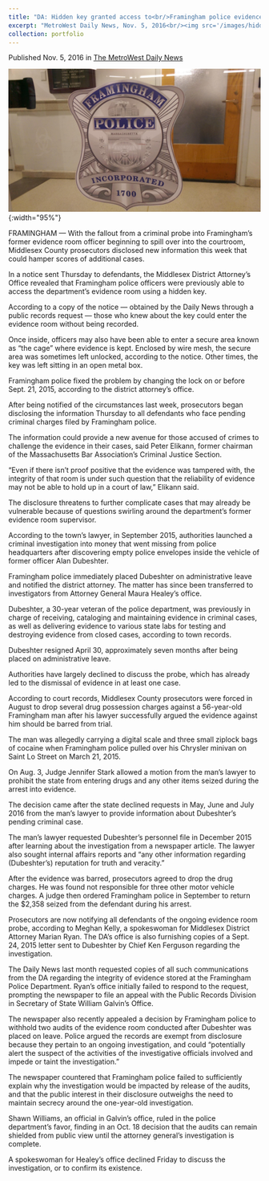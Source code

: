```yaml
---
title: "DA: Hidden key granted access to<br/>Framingham police evidence room"
excerpt: "MetroWest Daily News, Nov. 5, 2016<br/><img src='/images/hiddenkey.jpg'>"
collection: portfolio
---
```

Published Nov. 5, 2016 in [The MetroWest Daily News](http://www.metrowestdailynews.com/news/20161104/da-hidden-key-granted-access-to-framingham-police-evidence-room)

![alt text](/images/hiddenkey_full.jpg "Framingham Police Department"){:width="95%"}

FRAMINGHAM — With the fallout from a criminal probe into Framingham’s former evidence room officer beginning to spill over into the courtroom, Middlesex County prosecutors disclosed new information this week that could hamper scores of additional cases.

In a notice sent Thursday to defendants, the Middlesex District Attorney’s Office revealed that Framingham police officers were previously able to access the department’s evidence room using a hidden key.

According to a copy of the notice — obtained by the Daily News through a public records request — those who knew about the key could enter the evidence room without being recorded.

Once inside, officers may also have been able to enter a secure area known as “the cage” where evidence is kept. Enclosed by wire mesh, the secure area was sometimes left unlocked, according to the notice. Other times, the key was left sitting in an open metal box.

Framingham police fixed the problem by changing the lock on or before Sept. 21, 2015, according to the district attorney’s office.

After being notified of the circumstances last week, prosecutors began disclosing the information Thursday to all defendants who face pending criminal charges filed by Framingham police.

The information could provide a new avenue for those accused of crimes to challenge the evidence in their cases, said Peter Elikann, former chairman of the Massachusetts Bar Association’s Criminal Justice Section.

“Even if there isn’t proof positive that the evidence was tampered with, the integrity of that room is under such question that the reliability of evidence may not be able to hold up in a court of law,” Elikann said.

The disclosure threatens to further complicate cases that may already be vulnerable because of questions swirling around the department’s former evidence room supervisor.

According to the town’s lawyer, in September 2015, authorities launched a criminal investigation into money that went missing from police headquarters after discovering empty police envelopes inside the vehicle of former officer Alan Dubeshter.

Framingham police immediately placed Dubeshter on administrative leave and notified the district attorney. The matter has since been transferred to investigators from Attorney General Maura Healey’s office.

Dubeshter, a 30-year veteran of the police department, was previously in charge of receiving, cataloging and maintaining evidence in criminal cases, as well as delivering evidence to various state labs for testing and destroying evidence from closed cases, according to town records.

Dubeshter resigned April 30, approximately seven months after being placed on administrative leave.

Authorities have largely declined to discuss the probe, which has already led to the dismissal of evidence in at least one case.

According to court records, Middlesex County prosecutors were forced in August to drop several drug possession charges against a 56-year-old Framingham man after his lawyer successfully argued the evidence against him should be barred from trial.

The man was allegedly carrying a digital scale and three small ziplock bags of cocaine when Framingham police pulled over his Chrysler minivan on Saint Lo Street on March 21, 2015.

On Aug. 3, Judge Jennifer Stark allowed a motion from the man’s lawyer to prohibit the state from entering drugs and any other items seized during the arrest into evidence.

The decision came after the state declined requests in May, June and July 2016 from the man’s lawyer to provide information about Dubeshter’s pending criminal case.

The man’s lawyer requested Dubeshter’s personnel file in December 2015 after learning about the investigation from a newspaper article. The lawyer also sought internal affairs reports and “any other information regarding (Dubeshter’s) reputation for truth and veracity.”

After the evidence was barred, prosecutors agreed to drop the drug charges. He was found not responsible for three other motor vehicle charges. A judge then ordered Framingham police in September to return the $2,358 seized from the defendant during his arrest.

Prosecutors are now notifying all defendants of the ongoing evidence room probe, according to Meghan Kelly, a spokeswoman for Middlesex District Attorney Marian Ryan. The DA’s office is also furnishing copies of a Sept. 24, 2015 letter sent to Dubeshter by Chief Ken Ferguson regarding the investigation.

The Daily News last month requested copies of all such communications from the DA regarding the integrity of evidence stored at the Framingham Police Department. Ryan’s office initially failed to respond to the request, prompting the newspaper to file an appeal with the Public Records Division in Secretary of State William Galvin’s Office.

The newspaper also recently appealed a decision by Framingham police to withhold two audits of the evidence room conducted after Dubeshter was placed on leave. Police argued the records are exempt from disclosure because they pertain to an ongoing investigation, and could “potentially alert the suspect of the activities of the investigative officials involved and impede or taint the investigation.”

The newspaper countered that Framingham police failed to sufficiently explain why the investigation would be impacted by release of the audits, and that the public interest in their disclosure outweighs the need to maintain secrecy around the one-year-old investigation.

Shawn Williams, an official in Galvin’s office, ruled in the police department’s favor, finding in an Oct. 18 decision that the audits can remain shielded from public view until the attorney general’s investigation is complete.

A spokeswoman for Healey’s office declined Friday to discuss the investigation, or to confirm its existence.
